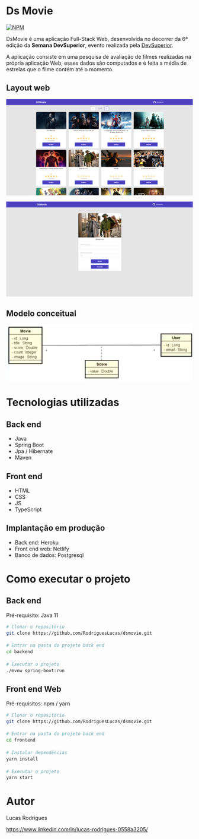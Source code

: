 # Ds Movie
[![NPM](https://img.shields.io/npm/l/react)](https://github.com/RodriguesLucas/dsmovie/blob/main/LICENSE) 

DsMovie é uma aplicação Full-Stack Web, desenvolvida no decorrer da 6ª edição da **Semana DevSuperior**, evento realizada pela  [DevSuperior](https://learn.devsuperior.com/).

A aplicação consiste em uma pesquisa de avaliação de filmes realizadas na própria aplicação Web, esses dados são computados e é feita a média de estrelas que o filme contém até o momento.
## Layout web
![Web 1](https://github.com/RodriguesLucas/dsmovie/blob/main/ASSETS/PanoramaCompleto.png)

![Web 2](https://github.com/RodriguesLucas/dsmovie/blob/main/ASSETS/PanoramaIndividual.png)

## Modelo conceitual
![Modelo Conceitual](https://github.com/RodriguesLucas/dsmovie/blob/main/ASSETS/ModeloConceitual.png)

# Tecnologias utilizadas
## Back end
- Java
- Spring Boot
- Jpa / Hibernate
- Maven
## Front end
- HTML
- CSS
- JS
- TypeScript

## Implantação em produção
- Back end: Heroku
- Front end web: Netlify
- Banco de dados: Postgresql

# Como executar o projeto
## Back end
Pré-requisito: Java 11

```bash
# Clonar o repositório
git clone https://github.com/RodriguesLucas/dsmovie.git

# Entrar na pasta do projeto back end
cd backend

# Executar o projeto
./mvnw spring-boot:run
```
## Front end Web
Pré-requisitos: npm / yarn
```bash
# Clonar o repositório
git clone https://github.com/RodriguesLucas/dsmovie.git

# Entrar na pasta do projeto back end
cd frontend

# Instalar dependências
yarn install

# Executar o projeto
yarn start
```
# Autor
Lucas Rodrigues

https://www.linkedin.com/in/lucas-rodrigues-0558a3205/

